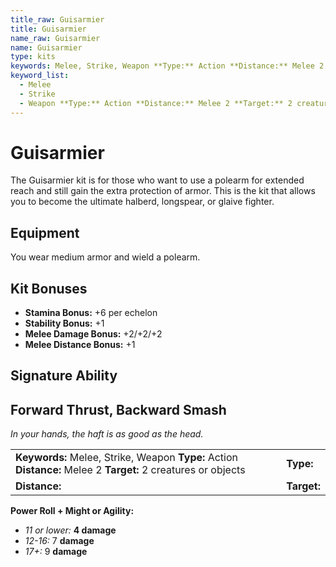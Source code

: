 ```yaml
---
title_raw: Guisarmier
title: Guisarmier
name_raw: Guisarmier
name: Guisarmier
type: kits
keywords: Melee, Strike, Weapon **Type:** Action **Distance:** Melee 2 **Target:** 2 creatures or objects
keyword_list:
  - Melee
  - Strike
  - Weapon **Type:** Action **Distance:** Melee 2 **Target:** 2 creatures or objects
---
```


# Guisarmier

The Guisarmier kit is for those who want to use a polearm for extended reach and still gain the extra protection of armor. This is the kit that allows you to become the ultimate halberd, longspear, or glaive fighter.

## Equipment

You wear medium armor and wield a polearm.

## Kit Bonuses

- **Stamina Bonus:** +6 per echelon
- **Stability Bonus:** +1
- **Melee Damage Bonus:** +2/+2/+2
- **Melee Distance Bonus:** +1

## Signature Ability

## Forward Thrust, Backward Smash

*In your hands, the haft is as good as the head.*

|                                                                                                               |             |
| :------------------------------------------------------------------------------------------------------------ | :---------- |
| **Keywords:** Melee, Strike, Weapon **Type:** Action **Distance:** Melee 2 **Target:** 2 creatures or objects | **Type:**   |
| **Distance:**                                                                                                 | **Target:** |

**Power Roll + Might or Agility:**

- *11 or lower:* **4 damage**
- *12-16:* 7 **damage**
- *17+:* 9 **damage**
